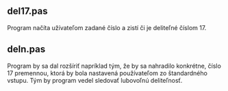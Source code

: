 ## del17.pas

Program načíta užívateľom zadané číslo a zistí či je deliteľné číslom 17.

## deln.pas

Program by sa dal rozšíriť napríklad tým, že by sa nahradilo konkrétne, číslo 17 premennou, ktorá by bola nastavená používateľom zo štandardného vstupu. Tým by program vedel sledovať lubovoľnú deliteľnosť.

 